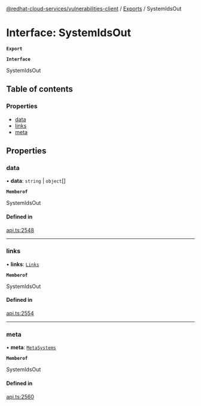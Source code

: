 [@redhat-cloud-services/vulnerabilities-client](../README.md) / [Exports](../modules.md) / SystemIdsOut

# Interface: SystemIdsOut

**`Export`**

**`Interface`**

SystemIdsOut

## Table of contents

### Properties

- [data](SystemIdsOut.md#data)
- [links](SystemIdsOut.md#links)
- [meta](SystemIdsOut.md#meta)

## Properties

### data

• **data**: `string` \| `object`[]

**`Memberof`**

SystemIdsOut

#### Defined in

[api.ts:2548](https://github.com/RedHatInsights/javascript-clients/blob/master/packages/vulnerabilities/git-api/api.ts#L2548)

___

### links

• **links**: [`Links`](Links.md)

**`Memberof`**

SystemIdsOut

#### Defined in

[api.ts:2554](https://github.com/RedHatInsights/javascript-clients/blob/master/packages/vulnerabilities/git-api/api.ts#L2554)

___

### meta

• **meta**: [`MetaSystems`](MetaSystems.md)

**`Memberof`**

SystemIdsOut

#### Defined in

[api.ts:2560](https://github.com/RedHatInsights/javascript-clients/blob/master/packages/vulnerabilities/git-api/api.ts#L2560)
